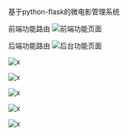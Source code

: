 基于python-flask的微电影管理系统

前端功能路由
![前端功能页面](https://github.com/budaLi/Flaskproject/blob/master/PQGCYN%40WJBQ2PL%24%7B~4U%24ORB.png)




后端功能路由
![后台功能页面](https://github.com/budaLi/Flaskproject/blob/master/houtai.png.png)



![x](https://github.com/budaLi/Flaskproject/blob/master/login.png)

![x](https://github.com/budaLi/Flaskproject/blob/master/index.png)

![x](https://github.com/budaLi/Flaskproject/blob/master/userinfo.png)

![x](https://github.com/budaLi/Flaskproject/blob/master/vedioplay.png)

![x](https://github.com/budaLi/Flaskproject/blob/master/houtaijiemian.png)








